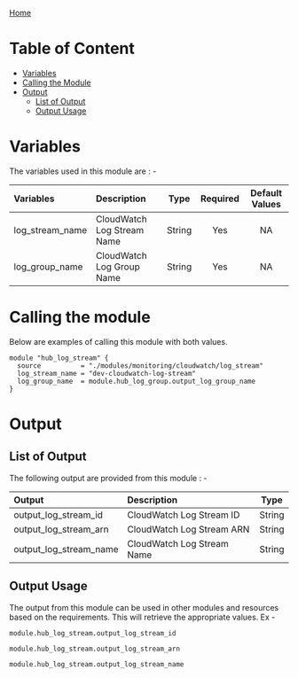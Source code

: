[Home](../../../../README.md)

# Table of Content

- [Variables](#variables)
- [Calling the Module](#calling-the-module)
- [Output](#output)
    - [List of Output](#list-of-output)
    - [Output Usage](#output-usage)

# Variables

The variables used in this module are : -

| Variables | Description | Type | Required | Default Values |
|:----------|:------------|:----:|:--------:|:--------------:|
| log_stream_name | CloudWatch Log Stream Name | String | Yes | NA |
| log_group_name | CloudWatch Log Group Name | String | Yes | NA |

# Calling the module

Below are examples of calling this module with both values.

```
module "hub_log_stream" {
  source          = "./modules/monitoring/cloudwatch/log_stream"
  log_stream_name = "dev-cloudwatch-log-stream"
  log_group_name  = module.hub_log_group.output_log_group_name
}
```

# Output

## List of Output
The following output are provided from this module : -

| Output | Description | Type |
|:------ |:------------|:----:|
| output_log_stream_id | CloudWatch Log Stream ID | String |
| output_log_stream_arn | CloudWatch Log Stream ARN | String |
| output_log_stream_name | CloudWatch Log Stream Name | String |

## Output Usage

The output from this module can be used in other modules and resources based on the requirements. This will retrieve the appropriate values. Ex -

```
module.hub_log_stream.output_log_stream_id
```

```
module.hub_log_stream.output_log_stream_arn
```

```
module.hub_log_stream.output_log_stream_name
```